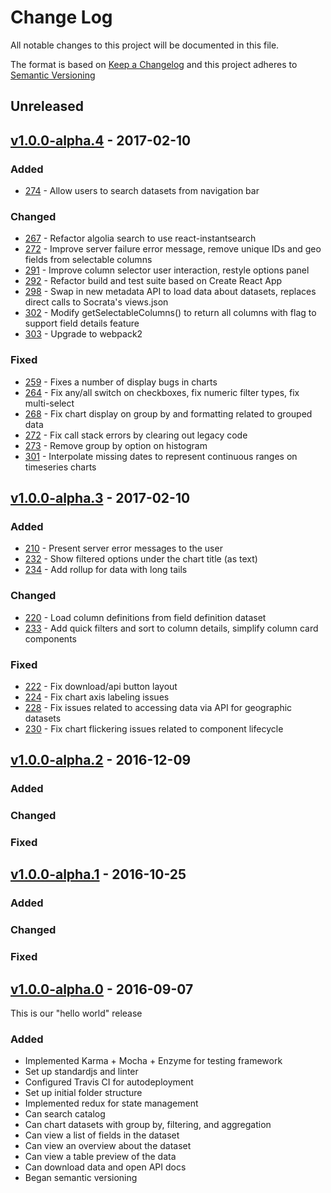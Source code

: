 # Change Log
All notable changes to this project will be documented in this file.

The format is based on [Keep a Changelog](http://keepachangelog.com/)
and this project adheres to [Semantic Versioning](http://semver.org/)

## Unreleased

## [v1.0.0-alpha.4](https://github.com/DataSF/open-data-explorer/compare/v1.0.0-alpha.3...v1.0.0-alpha.4) - 2017-02-10

### Added
- [274](https://github.com/DataSF/open-data-explorer/pull/274) - Allow users to search datasets from navigation bar

### Changed
- [267](https://github.com/DataSF/open-data-explorer/pull/267) - Refactor algolia search to use react-instantsearch
- [272](https://github.com/DataSF/open-data-explorer/pull/272) - Improve server failure error message, remove unique IDs and geo fields from selectable columns
- [291](https://github.com/DataSF/open-data-explorer/pull/291) - Improve column selector user interaction, restyle options panel
- [292](https://github.com/DataSF/open-data-explorer/pull/292) - Refactor build and test suite based on Create React App
- [298](https://github.com/DataSF/open-data-explorer/pull/298) - Swap in new metadata API to load data about datasets, replaces direct calls to Socrata's views.json
- [302](https://github.com/DataSF/open-data-explorer/pull/302) - Modify getSelectableColumns() to return all columns with flag to support field details feature
- [303](https://github.com/DataSF/open-data-explorer/pull/303) - Upgrade to webpack2

### Fixed
- [259](https://github.com/DataSF/open-data-explorer/pull/259) - Fixes a number of display bugs in charts
- [264](https://github.com/DataSF/open-data-explorer/pull/264) - Fix any/all switch on checkboxes, fix numeric filter types, fix multi-select
- [268](https://github.com/DataSF/open-data-explorer/pull/268) - Fix chart display on group by and formatting related to grouped data
- [272](https://github.com/DataSF/open-data-explorer/pull/272) - Fix call stack errors by clearing out legacy code
- [273](https://github.com/DataSF/open-data-explorer/pull/273) - Remove group by option on histogram
- [301](https://github.com/DataSF/open-data-explorer/pull/301) - Interpolate missing dates to represent continuous ranges on timeseries charts

## [v1.0.0-alpha.3](https://github.com/DataSF/open-data-explorer/compare/v1.0.0-alpha.2...v1.0.0-alpha.3) - 2017-02-10

### Added
- [210](https://github.com/DataSF/open-data-explorer/pull/210) - Present server error messages to the user
- [232](https://github.com/DataSF/open-data-explorer/pull/232) - Show filtered options under the chart title (as text)
- [234](https://github.com/DataSF/open-data-explorer/pull/234) - Add rollup for data with long tails

### Changed
- [220](https://github.com/DataSF/open-data-explorer/pull/220) - Load column definitions from field definition dataset
- [233](https://github.com/DataSF/open-data-explorer/pull/233) - Add quick filters and sort to column details, simplify column card components

### Fixed
- [222](https://github.com/DataSF/open-data-explorer/pull/222) - Fix download/api button layout
- [224](https://github.com/DataSF/open-data-explorer/pull/224) - Fix chart axis labeling issues
- [228](https://github.com/DataSF/open-data-explorer/pull/228) - Fix issues related to accessing data via API for geographic datasets
- [230](https://github.com/DataSF/open-data-explorer/pull/230) - Fix chart flickering issues related to component lifecycle

## [v1.0.0-alpha.2](https://github.com/DataSF/open-data-explorer/compare/v1.0.0-alpha.1...v1.0.0-alpha.2) - 2016-12-09

### Added

### Changed

### Fixed

## [v1.0.0-alpha.1](https://github.com/DataSF/open-data-explorer/compare/v1.0.0-alpha.0...v1.0.0-alpha.1) - 2016-10-25

### Added

### Changed

### Fixed

## [v1.0.0-alpha.0](https://github.com/DataSF/open-data-explorer/compare/init...v1.0.0-alpha.0) - 2016-09-07

This is our "hello world" release

### Added

- Implemented Karma + Mocha + Enzyme for testing framework
- Set up standardjs and linter
- Configured Travis CI for autodeployment
- Set up initial folder structure
- Implemented redux for state management
- Can search catalog
- Can chart datasets with group by, filtering, and aggregation
- Can view a list of fields in the dataset
- Can view an overview about the dataset
- Can view a table preview of the data
- Can download data and open API docs
- Began semantic versioning



